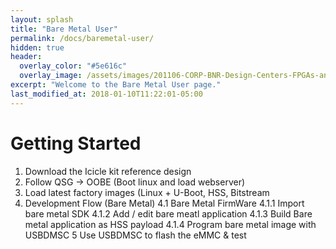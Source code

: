 ```yaml
---
layout: splash
title: "Bare Metal User"
permalink: /docs/baremetal-user/
hidden: true
header:
  overlay_color: "#5e616c"
  overlay_image: /assets/images/201106-CORP-BNR-Design-Centers-FPGAs-and-plds-Banner-2880x280.jpg
excerpt: "Welcome to the Bare Metal User page."
last_modified_at: 2018-01-10T11:22:01-05:00
---
```


# Getting Started

1. Download the Icicle kit reference design
2. Follow QSG -> OOBE (Boot linux and load webserver)
3. Load latest factory images (Linux + U-Boot, HSS, Bitstream
4. Development Flow (Bare Metal)
    4.1 Bare Metal FirmWare
    4.1.1 Import bare metal SDK
    4.1.2 Add / edit bare meatl application
    4.1.3 Build Bare metal application as HSS payload
    4.1.4 Program bare metal image with USBDMSC
5 Use USBDMSC to flash the eMMC & test
